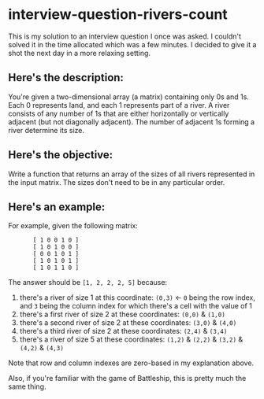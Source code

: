 # interview-question-rivers-count
This is my solution to an interview question I once was asked. I couldn't solved it in the time allocated which was a few minutes. I decided to give it a shot the next day in a more relaxing setting.

Here's the description:
-----------------------
You're given a two-dimensional array (a matrix) containing only 0s and 1s. Each 0 represents land, and each 1 represents part of a river. 
A river consists of any number of 1s that are either horizontally or vertically adjacent (but not diagonally adjacent). The number of adjacent 1s forming a river determine its size.

Here's the objective:
---------------------
Write a function that returns an array of the sizes of all rivers represented in the input matrix. The sizes don't need to be in any particular order.

Here's an example:
------------------
For example, given the following matrix:

           [ 1 0 0 1 0 ]
           [ 1 0 1 0 0 ]
           [ 0 0 1 0 1 ]
           [ 1 0 1 0 1 ]
           [ 1 0 1 1 0 ]

The answer should be `[1, 2, 2, 2, 5]` because:
1) there's a river of size 1 at this coordinate: `(0,3)` <- `0` being the row index, and `3` being the column index for which there's a cell with the value of 1
2) there's a first river of size 2 at these coordinates: `(0,0)` & `(1,0)`
3) there's a second river of size 2 at these coordinates: `(3,0)` & `(4,0)`
4) there's a third river of size 2 at these coordinates: `(2,4)` & `(3,4)`
5) there's a river of size 5 at these coordinates: `(1,2)` & `(2,2)` & `(3,2)` & `(4,2)` & `(4,3)`

Note that row and column indexes are zero-based in my explanation above. 

Also, if you're familiar with the game of Battleship, this is pretty much the same thing.
